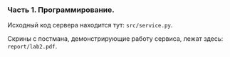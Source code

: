 ### Часть 1. Программирование.

Исходный код сервера находится тут: `src/service.py`.

Скрины с постмана, демонстрирующие работу сервиса, лежат здесь: `report/lab2.pdf`.

